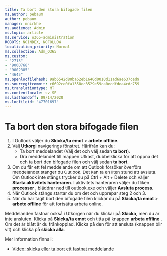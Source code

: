 ```yaml
---
title: Ta bort den stora bifogade filen
ms.author: pebaum
author: pebaum
manager: mnirkhe
ms.audience: Admin
ms.topic: article
ms.service: o365-administration
ROBOTS: NOINDEX, NOFOLLOW
localization_priority: Normal
ms.collection: Adm_O365
ms.custom:
- "2713"
- "9000768"
- "9002385"
- "4645"
ms.openlocfilehash: 9ab6542d80ba62eb1640d0010d11ad6ae637ced9
ms.sourcegitcommit: c6692ce0fa1358ec3529e59ca0ecdfdea4cdc759
ms.translationtype: MT
ms.contentlocale: sv-SE
ms.lasthandoff: 09/14/2020
ms.locfileid: "47701697"
---
```

# <a name="remove-the-large-attachment"></a>Ta bort den stora bifogade filen

1. I Outlook väljer du **Skicka/ta emot**  >  **arbete offline**. 
2. Välj **Utkorg**i navigerings fönstret. Härifrån kan du: 
    - Ta bort meddelandet (Välj det och välj sedan **ta bort**).
    - Dra meddelandet till mappen Utkast, dubbelklicka för att öppna det och ta bort den bifogade filen och välj sedan **ta bort**.
3. Om du får ett fel meddelande om att Outlook försöker överföra meddelandet stänger du Outlook. Det kan ta en liten stund att avsluta. Om Outlook inte stängs trycker du på Ctrl + Alt + Delete och väljer **Starta aktivitets hanteraren**. I aktivitets hanteraren väljer du fliken **processer** , bläddrar ned till outlook.exe och väljer **Avsluta process**.
4. När Outlook stängs startar du om det och upprepar steg 2 och 3. 
5. När du har tagit bort den bifogade filen klickar du på **Skicka/ta emot**  >  **arbete offline** för att fortsätta arbeta online. 

Meddelanden fastnar också i Utkorgen när du klickar på **Skicka**, men du är inte ansluten. Klicka på **Skicka/ta emot** och titta på knappen **arbeta offline** . Om det är blått är du frånkopplad. Klicka på den för att ansluta (knappen blir vit) och klicka på **skicka alla**.
 
 Mer information finns i:
- [Video: skicka eller ta bort ett fastnat meddelande](https://support.office.com/article/Video-Send-or-delete-an-email-stuck-in-your-outbox-26d5d34a-4e5f-444a-a9e8-44db04a94dec) 
